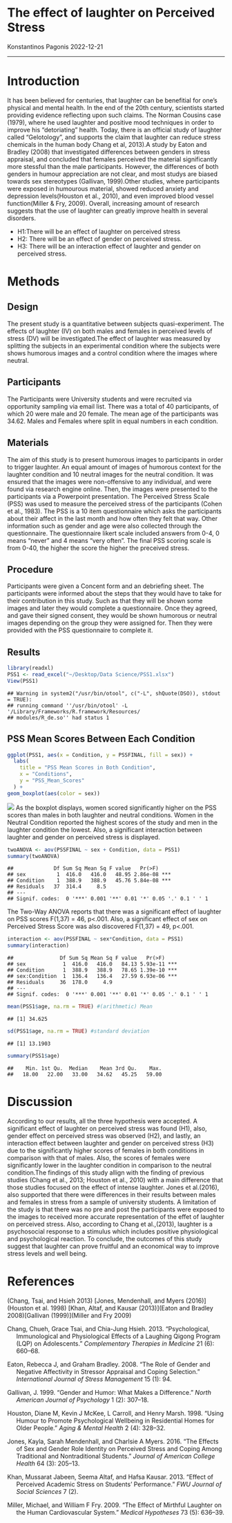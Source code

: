 The effect of laughter on Perceived Stress
================
Konstantinos Pagonis
2022-12-21

------------------------------------------------------------------------

# Introduction

It has been believed for centuries, that laughter can be benefitial for
one’s physical and mental health. In the end of the 20th century,
scientists started providing evidence reflecting upon such claims. The
Norman Cousins case (1979), where he used laughter and positive mood
techniques in order to improve his “detoriating” health. Today, there is
an official study of laughter called “Gelotology”, and supports the
claim that laughter can reduce stress chemicals in the human body Chang
et al, 2013).A study by Eaton and Bradley (2008) that investigated
differences between genders in stress appraisal, and concluded that
females perceived the material significantly more stessful than the male
participants. However, the differences of both genders in humour
appreciation are not clear, and most studys are biased towards sex
stereotypes (Gallivan, 1999).Other studies, where participants were
exposed in humourous material, showed reduced anxiety and depression
levels(Houston et al., 2010), and even improved blood vessel
function(Miller & Fry, 2009). Overall, increasing amount of research
suggests that the use of laughter can greatly improve health in several
disorders.

- H1:There will be an effect of laughter on perceived stress
- H2: There will be an effect of gender on perceived stress.
- H3: There will be an interaction effect of laughter and gender on
  perceived stress.

# Methods

## Design

The present study is a quantitative between subjects quasi-experiment.
The effects of laughter (IV) on both males and females in perceived
levels of stress (DV) will be investigated.The effect of laughter was
measured by splitting the subjects in an experimental condition where
the subjects were shows humorous images and a control condition where
the images where neutral.

## Participants

The Participants were University students and were recruited via
opportunity sampling via email list. There was a total of 40
participants, of which 20 were male and 20 female. The mean age of the
participants was 34.62. Males and Females where split in equal numbers
in each condition.

## Materials

The aim of this study is to present humorous images to participants in
order to trigger laughter. An equal amount of images of humorous context
for the laughter condition and 10 neutral images for the neutral
condition. It was ensured that the images were non-offensive to any
individual, and were found via research engine online. Then, the images
were presented to the participants via a Powerpoint presentation. The
Perceived Stress Scale (PSS) was used to measure the perceived stress of
the participants (Cohen et al., 1983). The PSS is a 10 item
questionnaire which asks the participants about their affect in the last
month and how often they felt that way. Other information such as gender
and age were also collected through the questionnaire. The questionnaire
likert scale included answers from 0-4, 0 means “never” and 4 means
“very often”. The final PSS scoring scale is from 0-40, the higher the
score the higher the preceived stress.

## Procedure

Participants were given a Concent form and an debriefing sheet. The
participants were informed about the steps that they would have to take
for their contribution in this study. Such as that they will be shown
some images and later they would complete a questionnaire. Once they
agreed, and gave their signed consent, they would be shown humorous or
neutral images depending on the group they were assigned for. Then they
were provided with the PSS questionnaire to complete it.

## Results

``` r
library(readxl)
PSS1 <- read_excel("~/Desktop/Data Science/PSS1.xlsx")
View(PSS1)
```

    ## Warning in system2("/usr/bin/otool", c("-L", shQuote(DSO)), stdout = TRUE):
    ## running command ''/usr/bin/otool' -L '/Library/Frameworks/R.framework/Resources/
    ## modules/R_de.so'' had status 1

## PSS Mean Scores Between Each Condition

``` r
ggplot(PSS1, aes(x = Condition, y = PSSFINAL, fill = sex)) +
  labs(
    title = "PSS Mean Scores in Both Condition",
    x = "Conditions",
    y = "PSS_Mean_Scores"
  ) +
geom_boxplot(aes(color = sex))
```

![](Data-Practical_files/figure-gfm/unnamed-chunk-3-1.png)<!-- --> As
the boxplot displays, women scored significantly higher on the PSS
scores than males in both laughter and neutral conditions. Women in the
Neutral Condition reported the highest scores of the study and men in
the laughter condition the lowest. Also, a significant interaction
between laughter and gender on perceived stress is displayed.

``` r
twoANOVA <- aov(PSSFINAL ~ sex + Condition, data = PSS1)
summary(twoANOVA)
```

    ##             Df Sum Sq Mean Sq F value   Pr(>F)    
    ## sex          1  416.0   416.0   48.95 2.86e-08 ***
    ## Condition    1  388.9   388.9   45.76 5.84e-08 ***
    ## Residuals   37  314.4     8.5                     
    ## ---
    ## Signif. codes:  0 '***' 0.001 '**' 0.01 '*' 0.05 '.' 0.1 ' ' 1

The Two-Way ANOVA reports that there was a significant effect of
laughter on PSS scores F(1,37) = 46, p\<.001. Also, a significant effect
of sex on Perceived Stress Score was also discovered F(1,37) = 49,
p\<.001.

``` r
interaction <- aov(PSSFINAL ~ sex*Condition, data = PSS1)
summary(interaction)
```

    ##               Df Sum Sq Mean Sq F value   Pr(>F)    
    ## sex            1  416.0   416.0   84.13 5.93e-11 ***
    ## Condition      1  388.9   388.9   78.65 1.39e-10 ***
    ## sex:Condition  1  136.4   136.4   27.59 6.93e-06 ***
    ## Residuals     36  178.0     4.9                     
    ## ---
    ## Signif. codes:  0 '***' 0.001 '**' 0.01 '*' 0.05 '.' 0.1 ' ' 1

``` r
mean(PSS1$age, na.rm = TRUE) #(arithmetic) Mean
```

    ## [1] 34.625

``` r
sd(PSS1$age, na.rm = TRUE) #standard deviation
```

    ## [1] 13.1903

``` r
summary(PSS1$age)
```

    ##    Min. 1st Qu.  Median    Mean 3rd Qu.    Max. 
    ##   18.00   22.00   33.00   34.62   45.25   59.00

# Discussion

According to our results, all the three hypothesis were accepted. A
significant effect of laughter on perceived stress was found (H1), also,
gender effect on perceived stress was observed (H2), and lastly, an
interaction effect between laughter and gender on perceived stress (H3)
due to the significantly higher scores of females in both conditions in
comparison with that of males. Also, the scores of females were
significantly lower in the laughter condition in comparison to the
neutral condition.The findings of this study allign with the finding of
previous studies (Chang et al., 2013; Houston et al., 2010) with a main
difference that those studies focused on the effect of intense laughter.
Jones et al.(2016), also supported that there were differences in their
results between males and females in stress from a sample of university
students. A limitation of the study is that there was no pre and post
the participants were exposed to the images to received more accurate
representation of the effet of laughter on perceived stress. Also,
according to Chang et al.,(2013), laughter is a psychosocial response to
a stimulus which includes positive physiological and psychological
reaction. To conclude, the outcomes of this study suggest that laughter
can prove fruitful and an economical way to improve stress levels and
well being.

# References

(Chang, Tsai, and Hsieh 2013) \[Jones, Mendenhall, and Myers
(2016)\](Houston et al. 1998) \[Khan, Altaf, and Kausar (2013)\](Eaton
and Bradley 2008)\[Gallivan (1999)\](Miller and Fry 2009)

<div id="refs" class="references csl-bib-body hanging-indent">

<div id="ref-chang2013" class="csl-entry">

Chang, Chueh, Grace Tsai, and Chia-Jung Hsieh. 2013. “Psychological,
Immunological and Physiological Effects of a Laughing Qigong Program
(LQP) on Adolescents.” *Complementary Therapies in Medicine* 21 (6):
660–68.

</div>

<div id="ref-eaton2008" class="csl-entry">

Eaton, Rebecca J, and Graham Bradley. 2008. “The Role of Gender and
Negative Affectivity in Stressor Appraisal and Coping Selection.”
*International Journal of Stress Management* 15 (1): 94.

</div>

<div id="ref-gallivan1999" class="csl-entry">

Gallivan, J. 1999. “Gender and Humor: What Makes a Difference.” *North
American Journal of Psychology* 1 (2): 307–18.

</div>

<div id="ref-houston1998" class="csl-entry">

Houston, Diane M, Kevin J McKee, L Carroll, and Henry Marsh. 1998.
“Using Humour to Promote Psychological Wellbeing in Residential Homes
for Older People.” *Aging & Mental Health* 2 (4): 328–32.

</div>

<div id="ref-jones2016" class="csl-entry">

Jones, Kayla, Sarah Mendenhall, and Charlsie A Myers. 2016. “The Effects
of Sex and Gender Role Identity on Perceived Stress and Coping Among
Traditional and Nontraditional Students.” *Journal of American College
Health* 64 (3): 205–13.

</div>

<div id="ref-khan2013" class="csl-entry">

Khan, Mussarat Jabeen, Seema Altaf, and Hafsa Kausar. 2013. “Effect of
Perceived Academic Stress on Students’ Performance.” *FWU Journal of
Social Sciences* 7 (2).

</div>

<div id="ref-miller2009" class="csl-entry">

Miller, Michael, and William F Fry. 2009. “The Effect of Mirthful
Laughter on the Human Cardiovascular System.” *Medical Hypotheses* 73
(5): 636–39.

</div>

</div>
